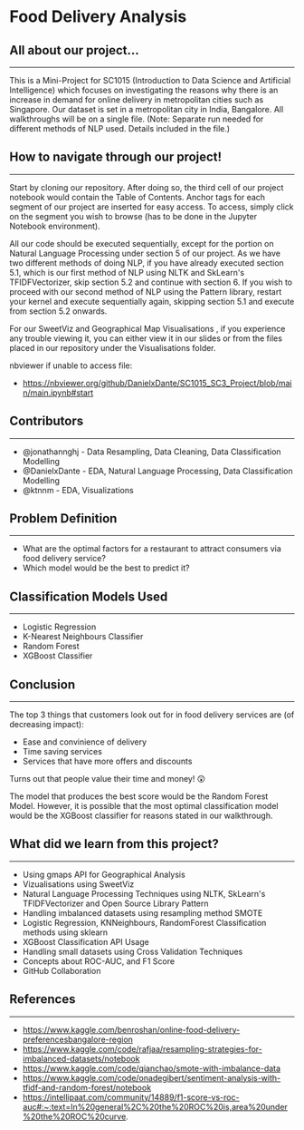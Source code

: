 # Food Delivery Analysis

## All about our project...
---
This is a Mini-Project for SC1015 (Introduction to Data Science and Artificial Intelligence) which focuses on investigating the reasons why there is an increase in demand for online delivery in metropolitan cities such as Singapore. Our dataset is set in a metropolitan city in India, Bangalore. All walkthroughs will be on a single file. (Note: Separate run needed for different methods of NLP used. Details included in the file.)

## How to navigate through our project!
---
Start by cloning our repository. After doing so, the third cell of our project notebook would contain the Table of Contents. Anchor tags for each segment of our project are inserted for easy access. To access, simply click on the segment you wish to browse (has to be done in the Jupyter Notebook environment). 

All our code should be executed sequentially, except for the portion on Natural Language Processing under section 5 of our project. As we have two different methods of doing NLP, if you have already executed section 5.1, which is our first method of NLP using NLTK and SkLearn's TFIDFVectorizer, skip section 5.2 and continue with section 6. If you wish to proceed with our second method of NLP using the Pattern library, restart your kernel and execute sequentially again, skipping section 5.1 and execute from section 5.2 onwards.

For our SweetViz and Geographical Map Visualisations , if you experience any trouble viewing it, you can either view it in our slides or from the files placed in our repository under the Visualisations folder.  

nbviewer if unable to access file:
- https://nbviewer.org/github/DanielxDante/SC1015_SC3_Project/blob/main/main.ipynb#start

## Contributors
---
- @jonathannghj - Data Resampling, Data Cleaning, Data Classification Modelling
- @DanielxDante - EDA, Natural Language Processing, Data Classification Modelling
- @ktnnm - EDA, Visualizations

## Problem Definition
---
- What are the optimal factors for a restaurant to attract consumers via food delivery service?
- Which model would be the best to predict it?

## Classification Models Used
---
- Logistic Regression
- K-Nearest Neighbours Classifier
- Random Forest
- XGBoost Classifier

## Conclusion
---
The top 3 things that customers look out for in food delivery services are (of decreasing impact):
- Ease and convinience of delivery
- Time saving services
- Services that have more offers and discounts 

Turns out that people value their time and money! :astonished:

The model that produces the best score would be the Random Forest Model. However, it is possible that the most optimal classification model would be the XGBoost classifier for reasons stated in our walkthrough.

## What did we learn from this project?
---
- Using gmaps API for Geographical Analysis
- Vizualisations using SweetViz 
- Natural Language Processing Techniques using NLTK, SkLearn's TFIDFVectorizer and Open Source Library Pattern
- Handling imbalanced datasets using resampling method SMOTE
- Logistic Regression, KNNeighbours, RandomForest Classification methods using sklearn
- XGBoost Classification API Usage
- Handling small datasets using Cross Validation Techniques
- Concepts about ROC-AUC, and F1 Score
- GitHub Collaboration



## References
---
- https://www.kaggle.com/benroshan/online-food-delivery-preferencesbangalore-region
- https://www.kaggle.com/code/rafjaa/resampling-strategies-for-imbalanced-datasets/notebook
- https://www.kaggle.com/code/qianchao/smote-with-imbalance-data
- https://www.kaggle.com/code/onadegibert/sentiment-analysis-with-tfidf-and-random-forest/notebook
- https://intellipaat.com/community/14889/f1-score-vs-roc-auc#:~:text=In%20general%2C%20the%20ROC%20is,area%20under%20the%20ROC%20curve.
